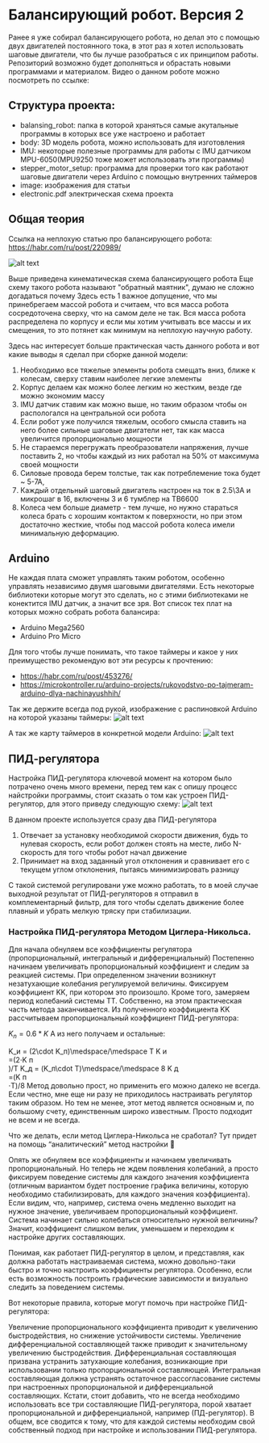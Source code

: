# Балансирующий робот. Версия 2

Ранее я уже собирал балансирующего робота, но делал это с помощью двух двигателей постоянного тока, в этот раз я хотел использовать шаговые двигатели, что бы лучше разобраться с их принципом работы. Репозиторий возможно будет дополняться и обрастать новыми программами и материалом. 
Видео о данном роботе можно посмотреть по ссылке:

## Структура проекта:
- balansing_robot: папка в которой храняться самые акутальные программы в которых все уже настроено и работает
- body: 3D модель робота, можно использовать для изготовления
- IMU: некоторые полезные программы для работы с IMU датчиком MPU-6050(MPU9250 тоже может использовать эти программы)
- stepper_motor_setup: программа для проверки того как работают шаговые двигатели через Arduino с помощью внутренних таймеров
- image: изображения для статьи
- electronic.pdf электрическая схема проекта

## Общая теория
Ссылка на неплохую статью про балансирующего робота: https://habr.com/ru/post/220989/

![alt text](image/image_main_scheme.jpg)

Выше приведена кинематическая схема балансирующего робота
Еще схему такого робота называют "обратный маятник", думаю не сложно догадаться почему
Здесь есть 1 важное допущение, что мы принебрегаем массой робота и считаем, что вся масса робота сосредоточена сверху, что на самом деле не так.
Вся масса робота распределена по корпусу и если мы хотим учитывать все массы и их смещения, то это потянет как минимум на неплохую научную работу. 

Здесь нас интересует больше практическая часть данного робота и вот какие выводы я сделал при сборке данной модели:
1. Необходимо все тяжелые элементы робота смещать вниз, ближе к колесам, сверху ставим наиболее легкие элементы
2. Корпус делаем как можно более легким но жестким, везде где можно экономим массу
3. IMU датчик ставим как можно выше, но таким образом чтобы он распологался на центральной оси робота
4. Если робот уже получился тяжелым, особого смысла ставить на него более сильные шаговые двигатели нет, так как масса увеличится пропорционально мощности
5. Не стараемся перегружать преобразователи напряжения, лучше поставить 2, но чтобы каждый из них работал на 50% от максимума своей мощности
6. Силовые провода берем толстые, так как потреблемение тока будет ~ 5-7А, 
7. Каждый отдельный шаговый двигатель настроен на ток в 2.5\3А и микрошаг в 16, включены 3 и 6 тумблер на TB6600 
8. Колеса чем больше диаметр - тем лучше, но нужно стараться колеса брать с хорошим контактом к поверхности, но при этом достаточно жесткие, чтобы под массой робота колеса имели минимальную деформацию. 

## Arduino 
Не каждая плата сможет управлять таким роботом, особенно управлять независимо двумя шаговыми двигателями. Есть некоторые библиотеки которые могут это сделать, но с этими библиотеками не конектится IMU датчик, а значит все зря.
Вот список тех плат на которых можно собрать робота балансира:
- Arduino Mega2560 
- Arduino Pro Micro

Для того чтобы лучше понимать, что такое таймеры и какое у них преимущество рекомендую вот эти ресурсы к прочтению: 
- https://habr.com/ru/post/453276/
- https://microkontroller.ru/arduino-projects/rukovodstvo-po-tajmeram-arduino-dlya-nachinayushhih/

Так же держите всегда под рукой, изображение с распиновкой Arduino на которой указаны таймеры: 
![alt text](image/arduino.jpg)

А так же карту таймеров в конкретной модели Arduino:
![alt text](image/timers.png)

## ПИД-регулятора
Настройка ПИД-регулятора ключевой момент на котором было потрачено очень много времени, перед тем как с опишу процесс найстройки программы, стоит сказать о том как устроен ПИД-регулятор, для этого приведу следующую схему: 
![alt text](image/balancingSystem700.png)

В данном проекте используется сразу два ПИД-регулятора
1. Отвечает за установку необходимой скорости движения, будь то нулевая скорость, если робот должен стоять на месте, либо N-скорость для того чтобы робот начал движение
2. Принимает на вход заданный угол отклонения и сравнивает его с текущем углом отклонения, пытаясь минимизировать разницу

С такой системой регулировани уже можно работать, то в моей случае выходной результат от ПИД-регуляторов я отправил в комплементарный фильтр, для того чтобы сделать движение более плавный и убрать мелкую тряску при стабилизации.

### Настройка ПИД-регулятора Методом Циглера-Никольса.
Для начала обнуляем все коэффициенты регулятора (пропорциональный, интегральный и дифференциальный)
Постепенно начинаем увеличивать пропорциональный коэффициент и следим за реакцией системы. При определенном значении возникнут незатухающие колебания регулируемой величины.
Фиксируем коэффициент  KK, при котором это произошло. Кроме того, замеряем период колебаний системы TT.
Собственно, на этом практическая часть метода заканчивается. Из полученного коэффициента KK рассчитываем пропорциональный коэффициент ПИД-регулятора:

$K_n = 0.6*K$
А из него получаем и остальные:

K_и = (2\cdot K_п)\medspace/\medspace T
K 
и
​	
 =(2⋅K 
п
​	
 )/T
K_д = (K_п\cdot T)\medspace/\medspace 8
K 
д
​	
 =(K 
п
​	
 ⋅T)/8
Метод довольно прост, но применить его можно далеко не всегда. Если честно, мне еще ни разу не приходилось настраивать регулятор таким образом. Но тем не менее, этот метод является основным и, по большому счету, единственным широко известным. Просто подходит не всем и не всегда.

Что же делать, если метод Циглера-Никольса не сработал? Тут придет на помощь “аналитический” метод настройки 🙂

Опять же обнуляем все коэффициенты и начинаем увеличивать пропорциональный. Но теперь не ждем появления колебаний, а просто фиксируем поведение системы для каждого значения коэффициента (отличным вариантом будет построение графика величины, которую необходимо стабилизировать, для каждого значения коэффициента). Если видим, что, например, система очень медленно выходит на нужное значение, увеличиваем пропорциональный коэффициент. Система начинает сильно колебаться относительно нужной величины? Значит, коэффициент слишком велик, уменьшаем и переходим к настройке других составляющих.

Понимая, как работает ПИД-регулятор в целом, и представляя, как должна работать настраиваемая система, можно довольно-таки быстро и точно настроить коэффициенты регулятора. Особенно, если есть возможность построить графические зависимости и визуально следить за поведением системы.

Вот некоторые правила, которые могут помочь при настройке ПИД-регулятора:

Увеличение пропорционального коэффициента приводит к увеличению быстродействия, но снижение устойчивости системы.
Увеличение дифференциальной составляющей также приводит к значительному увеличению быстродействия.
Дифференциальная составляющая призвана устранить затухающие колебания, возникающие при использовании только пропорциональной составляющей.
Интегральная составляющая должна устранять остаточное рассогласование системы при настроенных пропорциональной и дифференциальной составляющих.
Кстати, стоит добавить, что не всегда необходимо использовать все три составляющие ПИД-регулятора, порой хватает пропорциональной и дифференциальной, например (ПД-регулятор). В общем, все сводится к тому, что для каждой системы необходим свой собственный подход при настройке и использовании ПИД-регулятора.
